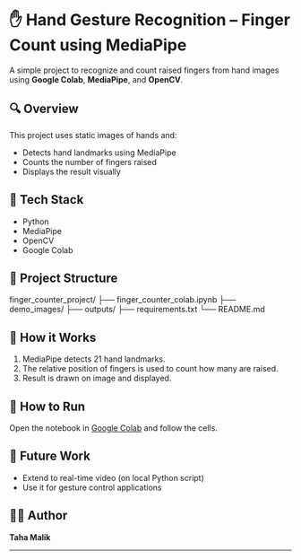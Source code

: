 # ✋ Hand Gesture Recognition – Finger Count using MediaPipe

A simple project to recognize and count raised fingers from hand images using **Google Colab**, **MediaPipe**, and **OpenCV**.

## 🔍 Overview
This project uses static images of hands and:
- Detects hand landmarks using MediaPipe
- Counts the number of fingers raised
- Displays the result visually

## 🚀 Tech Stack
- Python
- MediaPipe
- OpenCV
- Google Colab

## 📁 Project Structure
finger_counter_project/
├── finger_counter_colab.ipynb
├── demo_images/
├── outputs/
├── requirements.txt
└── README.md

## 🧠 How it Works
1. MediaPipe detects 21 hand landmarks.
2. The relative position of fingers is used to count how many are raised.
3. Result is drawn on image and displayed.

## 🔧 How to Run
Open the notebook in [Google Colab](https://colab.research.google.com/) and follow the cells.

## 🎯 Future Work
- Extend to real-time video (on local Python script)
- Use it for gesture control applications

## 🙋‍♂️ Author
**Taha Malik**

---
